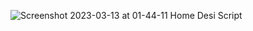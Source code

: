 ![Screenshot 2023-03-13 at 01-44-11 Home Desi Script](https://user-images.githubusercontent.com/17983225/224571471-70270180-b574-4b65-8b85-f3f1bc9470e2.png)
